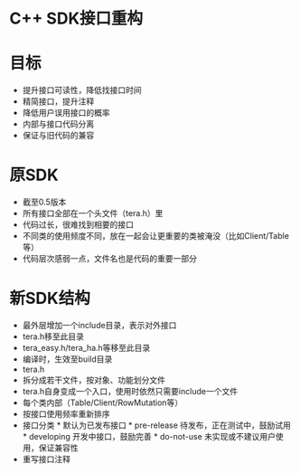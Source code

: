 # C++ SDK接口重构

# 目标

  * 提升接口可读性，降低找接口时间
  * 精简接口，提升注释
  * 降低用户误用接口的概率
  * 内部与接口代码分离
  * 保证与旧代码的兼容
 
# 原SDK

  * 截至0.5版本
  * 所有接口全部在一个头文件（tera.h）里
   * 代码过长，很难找到相要的接口
   * 不同类的使用频度不同，放在一起会让更重要的类被淹没（比如Client/Table等）
   * 代码层次感弱一点，文件名也是代码的重要一部分
   
# 新SDK结构

  * 最外层增加一个include目录，表示对外接口
   * tera.h移至此目录
   * tera_easy.h/tera_ha.h等移至此目录
   * 编译时，生效至build目录
  * tera.h
   * 拆分成若干文件，按对象、功能划分文件
   * tera.h自身变成一个入口，使用时依然只需要include一个文件
  * 每个类内部（Table/Client/RowMutation等）
   * 按接口使用频率重新排序
   * 接口分类
    * 默认为已发布接口
    * pre-release 待发布，正在测试中，鼓励试用
    * developing 开发中接口，鼓励完善
    * do-not-use 未实现或不建议用户使用，保证兼容性
  * 重写接口注释
